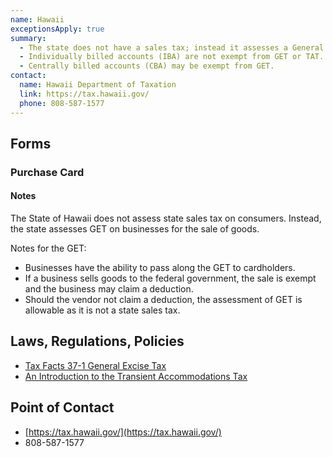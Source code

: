 ```yaml
---
name: Hawaii
exceptionsApply: true
summary:
  - The state does not have a sales tax; instead it assesses a General Excise Tax (GET) and a Transient Accomodation Tax (TAT) on merchants.
  - Individually billed accounts (IBA) are not exempt from GET or TAT.
  - Centrally billed accounts (CBA) may be exempt from GET.
contact:
  name: Hawaii Department of Taxation
  link: https://tax.hawaii.gov/
  phone: 808-587-1577
---
```


## Forms

### Purchase Card

#### Notes

The State of Hawaii does not assess state sales tax on consumers.  Instead, the state assesses GET on businesses for the sale of goods.

Notes for the GET:

* Businesses have the ability to pass along the GET to cardholders.
* If a business sells goods to the federal government, the sale is exempt and the business may claim a deduction.
* Should the vendor not claim a deduction, the assessment of GET is allowable as it is not a state sales tax.

## Laws, Regulations, Policies

* [Tax Facts 37-1 General Excise Tax](https://tax.hawaii.gov/legal/a2_b2_1taxfacts/)
* [An Introduction to the Transient Accommodations Tax](https://files.hawaii.gov/tax/legal/brochures/TAT_brochure.pdf)

## Point of Contact
- [https://tax.hawaii.gov/](https://tax.hawaii.gov/)
- 808-587-1577